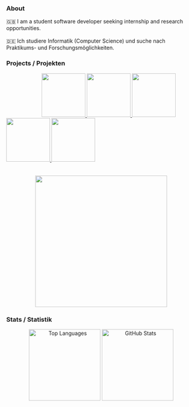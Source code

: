 ### About 
🇬🇧 I am a student software developer seeking internship and research opportunities.
<br>
<br>
🇩🇪 Ich studiere Informatik (Computer Science) und suche nach Praktikums- und Forschungsmöglichkeiten.

### Projects / Projekten
<div align="center">
  <dd>
  <a href="https://github.com/Hussein-249/waypoint-api">
    <img height="116px" src="https://github-readme-stats.vercel.app/api/pin/?username=Hussein-249&repo=waypoint-api&theme=transparent">
  </a>
  <a href="https://github.com/Hussein-249/tinylexer">
    <img height="116px" src="https://github-readme-stats.vercel.app/api/pin/?username=Hussein-249&repo=tinylexer&theme=transparent">
  </a>
     <a href="https://github.com/Hussein-249/CTgraph">
    <img height="116px" src="https://github-readme-stats.vercel.app/api/pin/?username=Hussein-249&repo=CTgraph&theme=transparent">
  </a>
  </dd>
</div>

<div align="left">
  <a href="https://github.com/Hussein-249/dynamic-multipage-template">
    <img height="116px" src="https://github-readme-stats.vercel.app/api/pin/?username=Hussein-249&repo=dynamic-multipage-template&theme=transparent">
  </a>
  <a href="https://github.com/Hussein-249/PostgreSQL-CRUD">
    <img height="116px" src="https://github-readme-stats.vercel.app/api/pin/?username=Hussein-249&repo=PostgreSQL-CRUD&theme=transparent">
  </a>
</div>

  <br>
  <br>

<div align="center">
  <img height="350" src="https://github.com/Hussein-249/Hussein-249/assets/105606941/d3b57b68-dbf8-46c9-bc38-841e6039b062">
</div>

### Stats / Statistik
<div align="center">
  <img height="190" src="https://github-readme-stats.vercel.app/api/top-langs/?username=Hussein-249&layout=donut&langs_count=6&hide=css,html,ejs&theme=transparent" alt="Top Languages">
  <img height="190" src="https://github-readme-stats.vercel.app/api?username=Hussein-249&show_icons=true&count_private=true&theme=transparent" alt="GitHub Stats">
</div>
